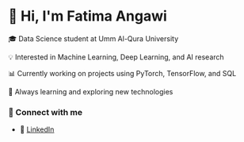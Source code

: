 # 👋 Hi, I'm Fatima Angawi

🎓 Data Science student at Umm Al-Qura University  

💡 Interested in Machine Learning, Deep Learning, and AI research  

📊 Currently working on projects using PyTorch, TensorFlow, and SQL  

🌱 Always learning and exploring new technologies  

### 🔗 Connect with me
- 💼 [LinkedIn](https://www.linkedin.com/in/fatima-angawi)
